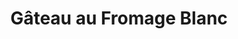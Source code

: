 ---
layout: recette
categories: [recettes]
hidden: true
lang: fr
title: Gâteau au Fromage Blanc
type: sucre
ingredients: 
  - nom: pâte brisée 
    qte: 1
  - nom: fromage blanc
    qte: 500
    unite: gr
  - nom: oeufs
    qte: 5
  - nom: farine
    qte: 50
    unite: gr
  - nom: crème fraiche
    qte: 30
    unite: gr
  - nom: levure
    qte: 11
    unite: gr
  - nom: sucre
    qte: 175
    unite: gr
preconditions:
  - Le fromage blanc, la crème fraiche et les oeufs doivent être à température ambiante
  - Préchauffer le four à 150°C
etapes:
  - label: Préparation 1/2
    details:
      - Mettre le fromage blanc dans un saladier
      - Ajouter la crème fraiche
      - Fouetter
  - label: Préparation 2/2
    details:
      - Casser les oeufs dans un autre saladier
      - Ajouter le sucre
      - Faire blanchir
      - Ajouter ce mélange sur le précédent
      - Tamiser la farine et la levure sur le mélange
      - Mélanger
  - label: Assemblage
    details: 
      - Étaler la pâte brisée dans un moule rond
      - Verser le mélange
materiel:
  - moule rond
cuisson: 
  - Cuire 30 minutes à 150°C
  - Cuire 20 minutes à 180°C
---